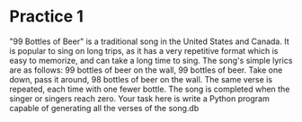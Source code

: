 # Practice 1

"99 Bottles of Beer" is a traditional song in the United States and Canada. It is popular to sing
on long trips, as it has a very repetitive format which is easy to memorize, and can take a long
time to sing. The song's simple lyrics are as follows:
  99 bottles of beer on the wall, 99 bottles of beer.
  Take one down, pass it around, 98 bottles of beer on the wall.
  The same verse is repeated, each time with one fewer bottle. The song is completed when
  the singer or singers reach zero.
Your task here is write a Python program capable of generating all the verses of the song.db
